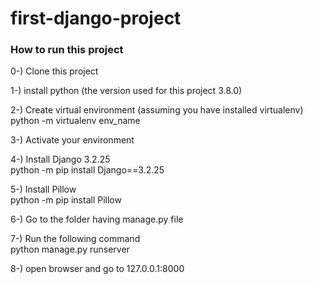 # first-django-project

### How to run this project

0-) Clone this project <br>

1-) install python (the version used for this project 3.8.0) <br>

2-) Create virtual environment (assuming you have installed virtualenv) <br>
python -m virtualenv env_name <br>

3-) Activate your environment <br>

4-) Install Django 3.2.25 <br>
python -m pip install Django==3.2.25 <br>

5-) Install Pillow <br>
python -m pip install Pillow

6-) Go to the folder having manage.py file <br>

7-) Run the following command <br>
python manage.py runserver <br>

8-) open browser and go to 127.0.0.1:8000 <br>

